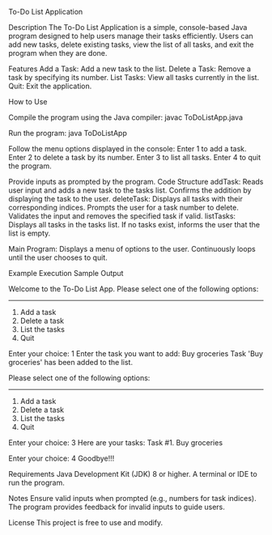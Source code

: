 To-Do List Application


Description
The To-Do List Application is a simple, console-based Java program designed to help users manage their tasks efficiently. Users can add new tasks, delete existing tasks, view the list of all tasks, and exit the program when they are done.

Features
Add a Task: Add a new task to the list.
Delete a Task: Remove a task by specifying its number.
List Tasks: View all tasks currently in the list.
Quit: Exit the application.


How to Use

Compile the program using the Java compiler:
javac ToDoListApp.java

Run the program:
java ToDoListApp

Follow the menu options displayed in the console:
Enter 1 to add a task.
Enter 2 to delete a task by its number.
Enter 3 to list all tasks.
Enter 4 to quit the program.

Provide inputs as prompted by the program.
Code Structure
addTask:
  Reads user input and adds a new task to the tasks list.
  Confirms the addition by displaying the task to the user.
deleteTask:
  Displays all tasks with their corresponding indices.
  Prompts the user for a task number to delete.
  Validates the input and removes the specified task if valid.
listTasks:
  Displays all tasks in the tasks list.
  If no tasks exist, informs the user that the list is empty.

Main Program:
Displays a menu of options to the user.
Continuously loops until the user chooses to quit.


Example Execution
Sample Output

Welcome to the To-Do List App.
Please select one of the following options:
__________________________________________
1. Add a task
2. Delete a task
3. List the tasks
4. Quit

Enter your choice: 1
Enter the task you want to add: Buy groceries
Task 'Buy groceries' has been added to the list.

Please select one of the following options:
__________________________________________
1. Add a task
2. Delete a task
3. List the tasks
4. Quit

Enter your choice: 3
Here are your tasks:
Task #1. Buy groceries

Enter your choice: 4
Goodbye!!!

Requirements
Java Development Kit (JDK) 8 or higher.
A terminal or IDE to run the program.

Notes
Ensure valid inputs when prompted (e.g., numbers for task indices).
The program provides feedback for invalid inputs to guide users.

License
This project is free to use and modify.
